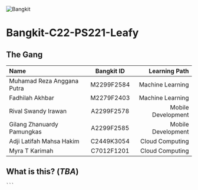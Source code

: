 ![Bangkit](https://lh3.googleusercontent.com/J2QI0L3vJwv63Sm3isI90ctxuxznz67dAtJQN2vu7wnUuwt9Wc-WI7VuIhwvr0yVrDPfc7kBN5usZz75nDW_k96pCfcZBxnfNzvVS0g=w600)
 
# Bangkit-C22-PS221-Leafy

## The Gang

Name | Bangkit ID | Learning Path
:---|:---:|---:
Muhamad Reza Anggana Putra | M2299F2584 | Machine Learning
Fadhilah Akhbar| M2279F2403 | Machine Learning
Rival Swandy Irawan | A2299F2578 | Mobile Development
Gilang Zhanuardy Pamungkas |  A2299F2585 | Mobile Development
Adji Latifah Mahsa Hakim | C2449K3054 | Cloud Computing
Myra T Karimah | C7012F1201 | Cloud Computing

## What is this? (*TBA*)

<!-- ### Web Setup (*WIP*)
1. Activate the virtualenv **venv** by inserting the following:
    ```
    $ source venv/bin/activate
    ```
2. Execute Streamlit locally by inserting the following:
    ```
    $ streamlit run main.py -->
    ```
